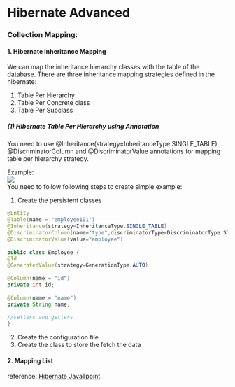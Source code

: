 # Hibernate Advanced 

### Collection Mapping:

#### 1. Hibernate Inheritance Mapping

We can map the inheritance hierarchy classes with the table of the database. There are three inheritance mapping strategies defined in the hibernate:  
1. Table Per Hierarchy  
2. Table Per Concrete class  
3. Table Per Subclass  

##### (1) Hibernate Table Per Hierarchy using Annotation  
You need to use @Inheritance(strategy=InheritanceType.SINGLE_TABLE), @DiscriminatorColumn and @DiscriminatorValue annotations for mapping table per hierarchy strategy.  

Example:  
![](https://www.javatpoint.com/images/hibernate/inheritance1.jpg)  
You need to follow following steps to create simple example:  
1. Create the persistent classes  

```Java
@Entity  
@Table(name = "employee101")  
@Inheritance(strategy=InheritanceType.SINGLE_TABLE)  
@DiscriminatorColumn(name="type",discriminatorType=DiscriminatorType.STRING)  
@DiscriminatorValue(value="employee")  
  
public class Employee {  
@Id  
@GeneratedValue(strategy=GenerationType.AUTO)  
      
@Column(name = "id")  
private int id;  
  
@Column(name = "name")  
private String name;  
  
//setters and getters  
}  

```

2. Create the configuration file  
3. Create the class to store the fetch the data  





#### 2. Mapping List






reference:
[Hibernate JavaTpoint](https://www.javatpoint.com/hibernate-inheritance-mapping-tutorial)
